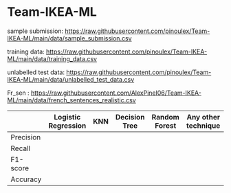 # Team-IKEA-ML

sample submission: https://raw.githubusercontent.com/pinoulex/Team-IKEA-ML/main/data/sample_submission.csv

training data: https://raw.githubusercontent.com/pinoulex/Team-IKEA-ML/main/data/training_data.csv

unlabelled test data: https://raw.githubusercontent.com/pinoulex/Team-IKEA-ML/main/data/unlabelled_test_data.csv

Fr_sen : https://raw.githubusercontent.com/AlexPinel06/Team-IKEA-ML/main/data/french_sentences_realistic.csv


|                  | Logistic Regression | KNN     | Decision Tree | Random Forest | Any other technique |
|------------------|---------------------|---------|---------------|---------------|---------------------|
| Precision        |                     |         |               |               |                     |
| Recall           |                     |         |               |               |                     |
| F1-score         |                     |         |               |               |                     |
| Accuracy         |                     |         |               |               |                     |


